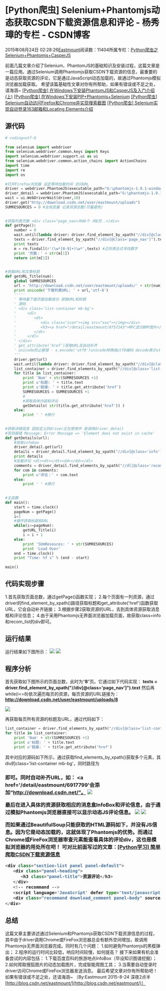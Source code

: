 
# [Python爬虫] Selenium+Phantomjs动态获取CSDN下载资源信息和评论 - 杨秀璋的专栏 - CSDN博客

2015年08月24日 02:28:26[Eastmount](https://me.csdn.net/Eastmount)阅读数：11404所属专栏：[Python爬虫之Selenium+Phantomjs+CasperJS](https://blog.csdn.net/column/details/eastmount-spider.html)



前面几篇文章介绍了Selenium、PhantomJS的基础知识及安装过程，这篇文章是一篇应用。通过Selenium调用Phantomjs获取CSDN下载资源的信息，最重要的是动态获取资源的评论，它是通过JavaScript动态加载的，故通过Phantomjs模拟浏览器加载获取。
希望该篇基础性文章对你有所帮助，如果有错误或不足之处，请海涵~
[[Python爬虫]
 在Windows下安装PhantomJS和CasperJS及入门介绍(上)](http://blog.csdn.net/eastmount/article/details/47023199)
[[Python爬虫]
 在Windows下安装PIP+Phantomjs+Selenium](http://blog.csdn.net/eastmount/article/details/47785123)
[[Python爬虫]
 Selenium自动访问Firefox和Chrome并实现搜索截图](http://blog.csdn.net/eastmount/article/details/47799865)
[[Python爬虫] Selenium实现自动登录163邮箱和Locating Elements介绍](http://blog.csdn.net/eastmount/article/details/47825633)

## 源代码
```python
# coding=utf-8  
  
from selenium import webdriver  
from selenium.webdriver.common.keys import Keys  
import selenium.webdriver.support.ui as ui  
from selenium.webdriver.common.action_chains import ActionChains  
import time      
import re      
import os  
  
#打开Firefox浏览器 设定等待加载时间 访问URL  
driver = webdriver.PhantomJS(executable_path="G:\phantomjs-1.9.1-windows\phantomjs.exe")  
driver_detail = webdriver.PhantomJS(executable_path="G:\phantomjs-1.9.1-windows\phantomjs.exe")  
wait = ui.WebDriverWait(driver,10)  
driver.get("http://download.csdn.net/user/eastmount/uploads")  
SUMRESOURCES = 0 #全局变量 记录资源总数(尽量避免)  
  
  
#获取列表页数 <div class="page_nav>共46个 共8页..</div>  
def getPage():  
    number = 0  
    wait.until(lambda driver: driver.find_element_by_xpath("//div[@class='page_nav']"))  
    texts = driver.find_element_by_xpath("//div[@class='page_nav']").text  
    print texts  
    m = re.findall(r'(\w*[0-9]+)\w*',texts) #正则表达式寻找数字  
    print '页数：' + str(m[1])  
    return int(m[1])  
  
  
#获取URL和文章标题   
def getURL_Title(num):  
    global SUMRESOURCES  
    url = 'http://download.csdn.net/user/eastmount/uploads/' + str(num)  
    print unicode('下载列表URL: ' + url,'utf-8')  
    ''''' 
    ' 等待最下面页面加载成功 获取URL和标题 
    ' 源码 
    ' <div class='list-container mb-bg'> 
    '     <dl> 
    '        <dt> 
    '           <div class="icon"><img src="xxx"></img></div> 
    '           <h3><a href="/detail/eastmount/8757243">MFC显示BMP图片</a></h3> 
    '        </dt> 
    '     </dl> 
    ' </div> 
    ' get_attribute('href')获取URL且自动补齐 
    ' unicode防止报错 - s.encode('utf8')unicode转换成utf8编码 decode表示utf8转换成unicode 
    '''  
    driver.get(url)  
    wait.until(lambda driver: driver.find_element_by_xpath("//div[@class='page_nav']"))  
    list_container = driver.find_elements_by_xpath("//div[@class='list-container mb-bg']/dl/dt/h3/a") 
    for title in list_container:  
        print 'Num' + str(SUMRESOURCES +1)  
        print u'标题: ' + title.text  
        print u'链接: ' + title.get_attribute('href')  
        SUMRESOURCES = SUMRESOURCES +1  
        #  
        #获取具体内容和评论  
        getDetails( str(title.get_attribute('href')) )  
    else:  
        print ' ' #换行  
          
  
#获取详细信息 因前定义的driver正在使用中 故调用driver_detail  
#否则报错 Message: Error Message => 'Element does not exist in cache'  
def getDetails(url):  
    #获取infobox  
    driver_detail.get(url)  
    details = driver_detail.find_element_by_xpath("//div[@class='info']").text  
    print details  
    #加载评论 <dl><dt></dt><dd></dd></dl>  
    comments = driver_detail.find_elements_by_xpath("//dl[@class='recom_list']/dd")  
    for com in comments:  
        print u'评论：' + com.text  
    else:  
        print ' ' #换行  
       
  
#主函数  
def main():  
    start = time.clock()  
    pageNum = getPage()  
    i=1  
    #循环获取标题和URL  
    while(i<=pageNum):  
        getURL_Title(i)   
        i = i + 1  
    else:  
        print 'SUmResouces: ' + str(SUMRESOURCES)  
        print 'Load Over'  
    end = time.clock()  
    print "Time: %f s" % (end - start)  
          
main()
```

## 代码实现步骤
1.首先获取页面总数，通过getPage()函数实现；
2.每个页面有一列资源，通过driver的find_element_by_xpath()路径获取标题和get_attribute('href')函数获取URL，它会自动补齐链接；
3.根据步骤2获取资源的URL，去到具体资源获取消息框和评论信息；
4.由于采用Phantomjs无界面浏览器加载页面，故获取class=info和recom_list的div即可。

## 运行结果
运行结果如下图所示：
![](https://img-blog.csdn.net/20150824013843994)
![](https://img-blog.csdn.net/20150824013900310)

## 程序分析
首先获取如下图所示的页面总数，此时为“**8**”页。它通过如下代码实现：
**texts = driver.find_element_by_xpath("//div[@class='page_nav']").text**
然后再while(i<=8)依次遍历每页的资源，每页资源的URL链接为：
**http://download.csdn.net/user/eastmount/uploads/8**

![](https://img-blog.csdn.net/20150824014537436)

再获取每页所有资源的标题及URL，通过代码如下：
```python
list_container = driver.find_elements_by_xpath("//div[@class='list-container mb-bg']/dl/dt/h3/a")  
for title in list_container:  
    print 'Num' + str(SUMRESOURCES +1)  
    print u'标题: ' + title.text  
    print u'链接: ' + title.get_attribute('href')
```
其中对应的源码如下所示，通过获取find_elements_by_xpath()获取多个元素，其div的class='list-container mb-bg'，同时路径为<div><dl><dt><h3><a>即可。同时自动补齐URL，如：
<a href='/detail/eastmount/6917799'会添加“http://download.csdn.net/”。
![](https://img-blog.csdn.net/20150824020420851)

最后在进入具体的资源获取相应的消息盒InfoBox和评论信息，由于通过模拟Phantomjs浏览器直接可以显示动态JS评论信息。
![](https://img-blog.csdn.net/20150824020835274)
![](https://img-blog.csdn.net/20150824020850812)

而如果通过BeautifulSoup只能获取的HTML源码如下，并没有JS信息。因为它是动态加载的，这就体现了Phantomjs的优势。而通过Chrome或FireFox浏览器审查元素能查看具体的评论div，这也是模拟浏览器的用处所在吧！
可对比前面写过的文章：[[Python学习] 简单爬取CSDN下载资源信息](http://blog.csdn.net/eastmount/article/details/46986589)

```python
<div class="section-list panel panel-default">  
   <div class="panel-heading">  
      <h3 class="panel-title">资源评论</h3>  
   </div>  
   <!-- recommand -->  
   <script language='JavaScript' defer type='text/javascript' src='/js/comment.js'></script>  
   <div class="recommand download_comment panel-body" sourceid="8772951"></div>  
</div>
```

## 总结
这篇文章主要讲述通过Selenium和Phantomjs获取CSDN下载资源信息的过程，其中由于driver调用Chrome或FireFox浏览器总会有额外空间增加，故调用Phantomjs无界面浏览器完成。同时有几个问题：
1.如何避免Phantomjs的黑框弹出；
2.程序的运行时间比较低，响应时间较慢，如何提高？
接下来如果有机会准备尝试的内容包括：
1.下载百度百科的旅游地点InfoBox（毕设知识图谱挖掘）；
2.如何爬取搜狐图片的动态加载图片，完成智能爬图工具；
3.当需要自动登录时driver访问Chrome或FireFox浏览器发送消息。
最后希望文章对你有所帮助吧！如果有错误或不足之处，还请海涵~
（By:Eastmount 2015-8-24 深夜2点半[http://blog.csdn.net/eastmount/](http://blog.csdn.net/eastmount/)）


